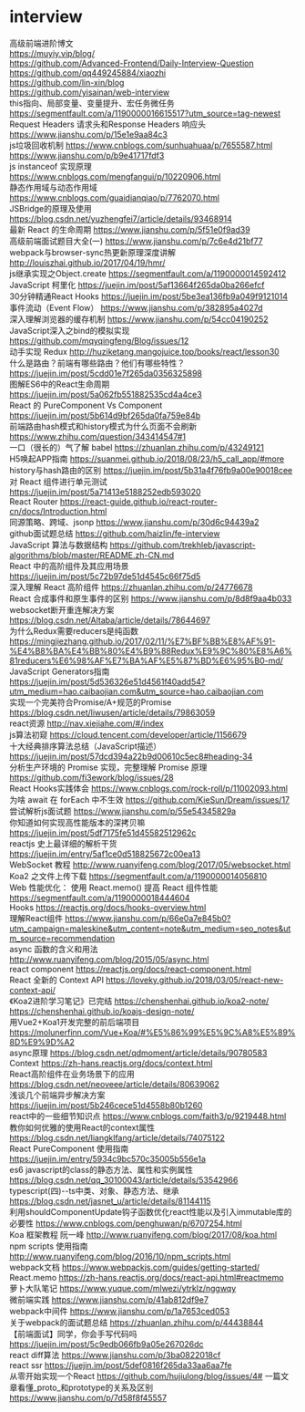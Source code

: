 # interview

高级前端进阶博文  
https://muyiy.vip/blog/  
https://github.com/Advanced-Frontend/Daily-Interview-Question   
https://github.com/qq449245884/xiaozhi  
https://github.com/lin-xin/blog  
https://github.com/yisainan/web-interview  
this指向、局部变量、变量提升、宏任务微任务    https://segmentfault.com/a/1190000016615517?utm_source=tag-newest  
Request Headers 请求头和Response Headers 响应头    https://www.jianshu.com/p/15e1e9aa84c3  
js垃圾回收机制   https://www.cnblogs.com/sunhuahuaa/p/7655587.html   https://www.jianshu.com/p/b9e41717fdf3  
js instanceof 实现原理     https://www.cnblogs.com/mengfangui/p/10220906.html  
静态作用域与动态作用域  https://www.cnblogs.com/guaidianqiao/p/7762070.html  
JSBridge的原理及使用  https://blog.csdn.net/yuzhengfei7/article/details/93468914  
最新 React 的生命周期  https://www.jianshu.com/p/5f51e0f9ad39  
高级前端面试题目大全(一)  https://www.jianshu.com/p/7c6e4d21bf77  
webpack与browser-sync热更新原理深度讲解  http://louiszhai.github.io/2017/04/19/hmr/  
js继承实现之Object.create  https://segmentfault.com/a/1190000014592412  
JavaScript 柯里化  https://juejin.im/post/5af13664f265da0ba266efcf  
30分钟精通React Hooks https://juejin.im/post/5be3ea136fb9a049f9121014  
事件流动（Event Flow）  https://www.jianshu.com/p/382895a4027d  
深入理解浏览器的缓存机制  https://www.jianshu.com/p/54cc04190252  
JavaScript深入之bind的模拟实现  https://github.com/mqyqingfeng/Blog/issues/12  
动手实现 Redux  http://huziketang.mangojuice.top/books/react/lesson30  
什么是路由？前端有哪些路由？他们有哪些特性？  https://juejin.im/post/5cdd01e7f265da0356325898  
图解ES6中的React生命周期  https://juejin.im/post/5a062fb551882535cd4a4ce3  
React 的 PureComponent Vs Component  https://juejin.im/post/5b614d9bf265da0fa759e84b  
前端路由hash模式和history模式为什么页面不会刷新  https://www.zhihu.com/question/343414547#1  
一口（很长的）气了解 babel  https://zhuanlan.zhihu.com/p/43249121  
H5唤起APP指南  https://suanmei.github.io/2018/08/23/h5_call_app/#more  
history与hash路由的区别  https://juejin.im/post/5b31a4f76fb9a00e90018cee  
对 React 组件进行单元测试  https://juejin.im/post/5a71413e5188252edb593020  
React Router  https://react-guide.github.io/react-router-cn/docs/Introduction.html  
同源策略、跨域、jsonp  https://www.jianshu.com/p/30d6c94439a2  
github面试题总结  https://github.com/haizlin/fe-interview  
JavaScript 算法与数据结构  https://github.com/trekhleb/javascript-algorithms/blob/master/README.zh-CN.md  
React 中的高阶组件及其应用场景  https://juejin.im/post/5c72b97de51d4545c66f75d5  
深入理解 React 高阶组件  https://zhuanlan.zhihu.com/p/24776678  
React 合成事件和原生事件的区别  https://www.jianshu.com/p/8d8f9aa4b033  
websocket断开重连解决方案  https://blog.csdn.net/Altaba/article/details/78644697  
为什么Redux需要reducers是纯函数  https://mingjiezhang.github.io/2017/02/11/%E7%BF%BB%E8%AF%91-%E4%B8%BA%E4%BB%80%E4%B9%88Redux%E9%9C%80%E8%A6%81reducers%E6%98%AF%E7%BA%AF%E5%87%BD%E6%95%B0-md/  
JavaScript Generators指南  https://juejin.im/post/5d536326e51d4561f40add54?utm_medium=hao.caibaojian.com&utm_source=hao.caibaojian.com  
实现一个完美符合Promise/A+规范的Promise  https://blog.csdn.net/liwusen/article/details/79863059  
react资源  http://nav.xiejiahe.com/#/index  
js算法初窥  https://cloud.tencent.com/developer/article/1156679  
十大经典排序算法总结（JavaScript描述）  https://juejin.im/post/57dcd394a22b9d00610c5ec8#heading-34  
分析生产环境的 Promise 实现，完整理解 Promise 原理   https://github.com/fi3ework/blog/issues/28  
React Hooks实践体会  https://www.cnblogs.com/rock-roll/p/11002093.html  
为啥 await 在 forEach 中不生效  https://github.com/KieSun/Dream/issues/17  
尝试解析js面试题  https://www.jianshu.com/p/55e54345829a  
你知道如何实现高性能版本的深拷贝嘛  https://juejin.im/post/5df7175fe51d45582512962c  
reactjs 史上最详细的解析干货  https://juejin.im/entry/5af1ce0d518825672c00ea13  
WebSocket 教程  http://www.ruanyifeng.com/blog/2017/05/websocket.html  
Koa2 之文件上传下载  https://segmentfault.com/a/1190000014056810  
Web 性能优化： 使用 React.memo() 提高 React 组件性能  https://segmentfault.com/a/1190000018444604  
Hooks  https://reactjs.org/docs/hooks-overview.html  
理解React组件  https://www.jianshu.com/p/66e0a7e845b0?utm_campaign=maleskine&utm_content=note&utm_medium=seo_notes&utm_source=recommendation  
async 函数的含义和用法  http://www.ruanyifeng.com/blog/2015/05/async.html  
react component  https://reactjs.org/docs/react-component.html  
React 全新的 Context API  https://loveky.github.io/2018/03/05/react-new-context-api/  
《Koa2进阶学习笔记》已完结  https://chenshenhai.github.io/koa2-note/    https://chenshenhai.github.io/koajs-design-note/  
用Vue2+Koa1开发完整的前后端项目  https://molunerfinn.com/Vue+Koa/#%E5%86%99%E5%9C%A8%E5%89%8D%E9%9D%A2  
async原理  https://blog.csdn.net/qdmoment/article/details/90780583  
Context  https://zh-hans.reactjs.org/docs/context.html  
React高阶组件在业务场景下的应用  https://blog.csdn.net/neoveee/article/details/80639062  
浅谈几个前端异步解决方案  https://juejin.im/post/5b246cece51d4558b80b1260  
react中的一些细节知识点  https://www.cnblogs.com/faith3/p/9219448.html  
教你如何优雅的使用React的context属性  https://blog.csdn.net/liangklfang/article/details/74075122  
React PureComponent 使用指南  https://juejin.im/entry/5934c9bc570c35005b556e1a  
es6 javascript的class的静态方法、属性和实例属性  https://blog.csdn.net/qq_30100043/article/details/53542966  
typescript(四)--ts中类、对象、静态方法、继承  https://blog.csdn.net/jasnet_u/article/details/81144115  
利用shouldComponentUpdate钩子函数优化react性能以及引入immutable库的必要性  https://www.cnblogs.com/penghuwan/p/6707254.html  
Koa 框架教程 阮一峰  http://www.ruanyifeng.com/blog/2017/08/koa.html  
npm scripts 使用指南  http://www.ruanyifeng.com/blog/2016/10/npm_scripts.html  
webpack文档 https://www.webpackjs.com/guides/getting-started/  
React.memo  https://zh-hans.reactjs.org/docs/react-api.html#reactmemo  
萝卜大队笔记  https://www.yuque.com/mlwezi/ytrklz/nggwqy  
微前端实践 https://www.jianshu.com/p/41ab812df9e7  
webpack中间件 https://www.jianshu.com/p/1a7653ced053  
关于webpack的面试题总结  https://zhuanlan.zhihu.com/p/44438844  
【前端面试】同学，你会手写代码吗  https://juejin.im/post/5c9edb066fb9a05e267026dc  
react diff算法  https://www.jianshu.com/p/3ba0822018cf  
react ssr  https://juejin.im/post/5def0816f265da33aa6aa7fe  
从零开始实现一个React  https://github.com/hujiulong/blog/issues/4#
一篇文章看懂_proto_和prototype的关系及区别  https://www.jianshu.com/p/7d58f8f45557  
